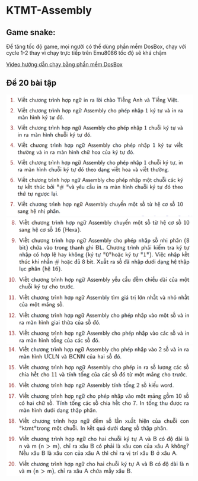 # KTMT-Assembly

## Game snake:
Để tăng tốc độ game, mọi người có thể dùng phần mềm DosBox, chạy với cycle 1-2 thay vì chạy trực tiếp trên Emu8086 tốc độ sẽ khá chậm

[Video hướng dẫn chạy bằng phần mềm DosBox](https://youtu.be/hQXCEpZ_OF0)

## Đề 20 bài tập

![db1](imgs/db1.png)
![db2](imgs/db2.png)
![db3](imgs/db3.png)

